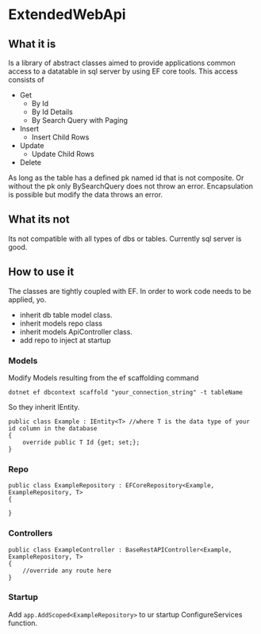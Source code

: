 # ExtendedWebApi

## What it is

Is a library of abstract classes aimed to provide applications 
common access to a datatable in sql server by using EF core tools.
This access consists of 

- Get
  - By Id
  - By Id Details 
  - By Search Query with Paging
- Insert
  - Insert Child Rows
- Update
  - Update Child Rows
- Delete

As long as the table has a defined pk named id that is not composite. 
Or without the pk only BySearchQuery does not throw an error.
Encapsulation is possible but modify the data throws an error.

## What its not

Its not compatible with all types of dbs or tables. Currently sql server is good.

## How to use it

The classes are tightly coupled with EF. In order to work code needs to be applied, yo.

- inherit db table model class.
- inherit models repo class
- inherit models ApiController class.
- add repo to inject at startup

### Models

Modify Models resulting from the ef scaffolding command
```
dotnet ef dbcontext scaffold "your_connection_string" -t tableName
```

So they inherit IEntity. 

```
public class Example : IEntity<T> //where T is the data type of your id column in the database
{
    override public T Id {get; set;};
} 
```

### Repo

```
public class ExampleRepository : EFCoreRepository<Example, ExampleRepository, T> 
{

}

```

### Controllers

```
public class ExampleController : BaseRestAPIController<Example, ExampleRepository, T> 
{
    //override any route here
}
```

### Startup

Add `app.AddScoped<ExampleRepository>` to ur startup ConfigureServices function.



